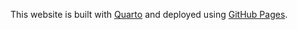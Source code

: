 This website is built with [Quarto](https://quarto.org/) and deployed using [GitHub Pages](https://pages.github.com/).
